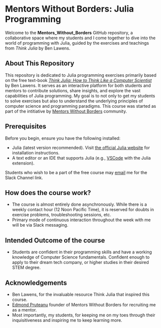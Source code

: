 # Mentors Without Borders: Julia Programming

Welcome to the **Mentors_Without_Borders** GitHub repository, a collaborative space where my students and I come together to dive into the world of programming with Julia, guided by the exercises and teachings from *Think Julia* by Ben Lawens.

## About This Repository

This repository is dedicated to Julia programming exercises primarily based on the free text-book *[Think Julia: How to Think Like a Computer Scientist](https://benlauwens.github.io/ThinkJulia.jl/latest/book.html)* by Ben Lawens. It serves as an interactive platform for both students and mentors to contribute solutions, share insights, and explore the vast capabilities of Julia programming. My goal is to not only to get my students to solve exercises but also to understand the underlying principles of computer science and programming paradigms. This course was started as part of the intitiative by [Mentors Without Borders](https://www.mentorswithoutborders.net/) community.

## Prerequisites

Before you begin, ensure you have the following installed:
- Julia (latest version recommended). Visit [the official Julia website](https://julialang.org/downloads/) for installation instructions.
- A text editor or an IDE that supports Julia (e.g., [VSCode](https://code.visualstudio.com/download) with the Julia extension).
 
Students who wish to be a part of the free course may [email](mailto:aryan.r.jha@gmail.com) me for the Slack Channel link.

## How does the course work?
- The course is almost entirely done asynchronously. While there is a weekly contact hour (12 Noon Pacific Time), it is reserved for doubts in exercise problems, troubleshooting sessions, etc.
- Primary mode of continuous interaction throughout the week with me will be via Slack messaging.

## Intended Outcome of the course
- Students are confident in their programming skills and have a working knowledge of Computer Science fundamentals. Confident enough to apply to their dream tech company, or higher studies in their desired STEM degree. 

## Acknowledgements
- Ben Lawens, for the invaluable resource Think Julia that inspired this course.
- [Edmond Pruteanu](mailto:edmond@mwbtraining.net) founder of Mentors Without Borders for recruiting me as a mentor.
- Most importantly, my students, for keeping me on my toes through their inquisitiveness and inspiring me to keep learning more.
